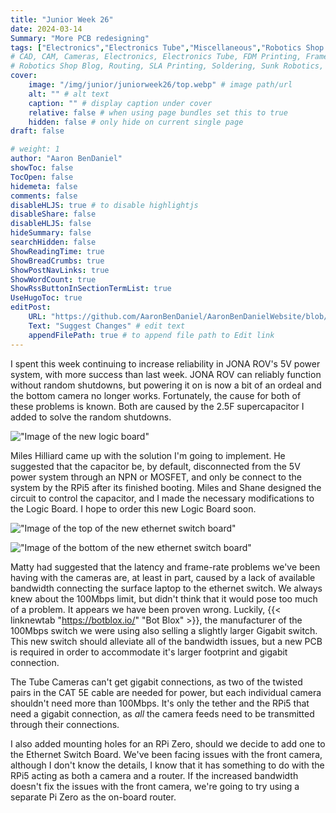 ```yaml
---
title: "Junior Week 26"
date: 2024-03-14
Summary: "More PCB redesigning"
tags: ["Electronics","Electronics Tube","Miscellaneous","Robotics Shop Blog","Sunk Robotics"]
# CAD, CAM, Cameras, Electronics, Electronics Tube, FDM Printing, Frame, General CAD, Laser Cutting, Manufacturing, Milling, Miscellaneous, PCB Design,
# Robotics Shop Blog, Routing, SLA Printing, Soldering, Sunk Robotics, WAter-Jet Cutting, Watts Water Plaque, General CAD, Machinist's Jack, Turning
cover:
    image: "/img/junior/juniorweek26/top.webp" # image path/url
    alt: "" # alt text
    caption: "" # display caption under cover
    relative: false # when using page bundles set this to true
    hidden: false # only hide on current single page
draft: false

# weight: 1
author: "Aaron BenDaniel"
showToc: false
TocOpen: false
hidemeta: false
comments: false
disableHLJS: true # to disable highlightjs
disableShare: false
disableHLJS: false
hideSummary: false
searchHidden: false
ShowReadingTime: true
ShowBreadCrumbs: true
ShowPostNavLinks: true
ShowWordCount: true
ShowRssButtonInSectionTermList: true
UseHugoToc: true
editPost:
    URL: "https://github.com/AaronBenDaniel/AaronBenDanielWebsite/blob/main/content"
    Text: "Suggest Changes" # edit text
    appendFilePath: true # to append file path to Edit link
---
```


I spent this week continuing to increase reliability in JONA ROV's 5V power system, with more success than last week. JONA ROV can reliably function without random shutdowns, but powering it on is now a bit of an ordeal and the bottom camera no longer works. Fortunately, the cause for both of these problems is known. Both are caused by the 2.5F supercapacitor I added to solve the random shutdowns.

!["Image of the new logic board"](/img/junior/juniorweek26/logic.webp)

Miles Hilliard came up with the solution I'm going to implement. He suggested that the capacitor be, by default, disconnected from the 5V power system through an NPN or MOSFET, and only be connect to the system by the RPi5 after its finished booting. Miles and Shane designed the circuit to control the capacitor, and I made the necessary modifications to the Logic Board. I hope to order this new Logic Board soon.

!["Image of the top of the new ethernet switch board"](/img/junior/juniorweek26/top.webp)

!["Image of the bottom of the new ethernet switch board"](/img/junior/juniorweek26/bottom.webp)

Matty had suggested that the latency and frame-rate problems we've been having with the cameras are, at least in part, caused by a lack of available bandwidth connecting the surface laptop to the ethernet switch. We always knew about the 100Mbps limit, but didn't think that it would pose too much of a problem. It appears we have been proven wrong. Luckily, {{< linknewtab "https://botblox.io/" "Bot Blox" >}}, the manufacturer of the 100Mbps switch we were using also selling a slightly larger Gigabit switch. This new switch should alleviate all of the bandwidth issues, but a new PCB is required in order to accommodate it's larger footprint and gigabit connection.

The Tube Cameras can't get gigabit connections, as two of the twisted pairs in the CAT 5E cable are needed for power, but each individual camera shouldn't need more than 100Mbps. It's only the tether and the RPi5 that need a gigabit connection, as *all* the camera feeds need to be transmitted through their connections.

I also added mounting holes for an RPi Zero, should we decide to add one to the Ethernet Switch Board. We've been facing issues with the front camera, although I don't know the details, I know that it has something to do with the RPi5 acting as both a camera and a router. If the increased bandwidth doesn't fix the issues with the front camera, we're going to try using a separate Pi Zero as the on-board router.